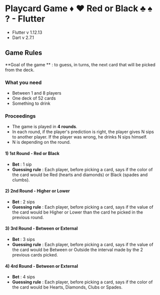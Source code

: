 # Playcard Game :diamonds: :hearts: Red or Black :clubs: :spades: ? - Flutter

* Flutter v 1.12.13
* Dart v 2.7.1


## Game Rules
**Goal of the game ** : to guess, in turns, the next card that will be picked from the deck. 
### What you need
* Between 1 and 8 players
* One deck of 52 cards
* Something to drink 

### Proceedings
* The game is played in **4 rounds**.
* In each round, if the player's prediction is right, the player gives N sips to another player.
If the player was wrong, he drinks N sips himself.
* N is depending on the round.

#### 1) 1st Round - Red or Black
* **Bet** : 1 sip
* **Guessing rule** : Each player, before picking a card, says if the color of the card would be Red (hearts and diamonds) or Black (spades and clumbs).


#### 2) 2nd Round - Higher or Lower
* **Bet** : 2 sips
* **Guessing rule** : Each player, before picking a card, says if the value of the card would be Higher or Lower than the card he picked in the previous round.


#### 3) 3rd Round - Between or External
* **Bet** : 3 sips
* **Guessing rule** : Each player, before picking a card, says if the value of the card would be Between or Outside the interval made by the 2 previous cards picked.


#### 4) 4rd Round - Between or External
* **Bet** : 4 sips
* **Guessing rule** : Each player, before picking a card, says if the color of the card would be Hearts, Diamonds, Clubs or Spades.

